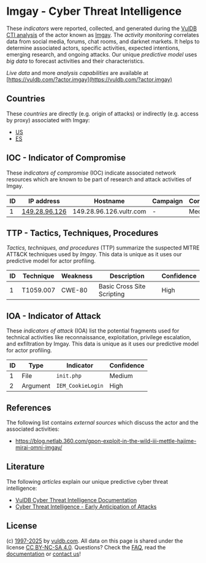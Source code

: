 # Imgay - Cyber Threat Intelligence

These _indicators_ were reported, collected, and generated during the [VulDB CTI analysis](https://vuldb.com/?kb.cti) of the actor known as [Imgay](https://vuldb.com/?actor.imgay). The _activity monitoring_ correlates data from social media, forums, chat rooms, and darknet markets. It helps to determine associated actors, specific activities, expected intentions, emerging research, and ongoing attacks. Our unique _predictive model_ uses _big data_ to forecast activities and their characteristics.

_Live data_ and more _analysis capabilities_ are available at [https://vuldb.com/?actor.imgay](https://vuldb.com/?actor.imgay)

## Countries

These _countries_ are directly (e.g. origin of attacks) or indirectly (e.g. access by proxy) associated with Imgay:

* [US](https://vuldb.com/?country.us)
* [ES](https://vuldb.com/?country.es)

## IOC - Indicator of Compromise

These _indicators of compromise_ (IOC) indicate associated network resources which are known to be part of research and attack activities of Imgay.

ID | IP address | Hostname | Campaign | Confidence
-- | ---------- | -------- | -------- | ----------
1 | [149.28.96.126](https://vuldb.com/?ip.149.28.96.126) | 149.28.96.126.vultr.com | - | Medium

## TTP - Tactics, Techniques, Procedures

_Tactics, techniques, and procedures_ (TTP) summarize the suspected MITRE ATT&CK techniques used by _Imgay_. This data is unique as it uses our predictive model for actor profiling.

ID | Technique | Weakness | Description | Confidence
-- | --------- | -------- | ----------- | ----------
1 | T1059.007 | CWE-80 | Basic Cross Site Scripting | High

## IOA - Indicator of Attack

These _indicators of attack_ (IOA) list the potential fragments used for technical activities like reconnaissance, exploitation, privilege escalation, and exfiltration by Imgay. This data is unique as it uses our predictive model for actor profiling.

ID | Type | Indicator | Confidence
-- | ---- | --------- | ----------
1 | File | `init.php` | Medium
2 | Argument | `IEM_CookieLogin` | High

## References

The following list contains _external sources_ which discuss the actor and the associated activities:

* https://blog.netlab.360.com/gpon-exploit-in-the-wild-iii-mettle-hajime-mirai-omni-imgay/

## Literature

The following _articles_ explain our unique predictive cyber threat intelligence:

* [VulDB Cyber Threat Intelligence Documentation](https://vuldb.com/?kb.cti)
* [Cyber Threat Intelligence - Early Anticipation of Attacks](https://www.scip.ch/en/?labs.20201022)

## License

(c) [1997-2025](https://vuldb.com/?kb.changelog) by [vuldb.com](https://vuldb.com/?kb.about). All data on this page is shared under the license [CC BY-NC-SA 4.0](https://creativecommons.org/licenses/by-nc-sa/4.0/). Questions? Check the [FAQ](https://vuldb.com/?kb.faq), read the [documentation](https://vuldb.com/?kb) or [contact us](https://vuldb.com/?contact)!
